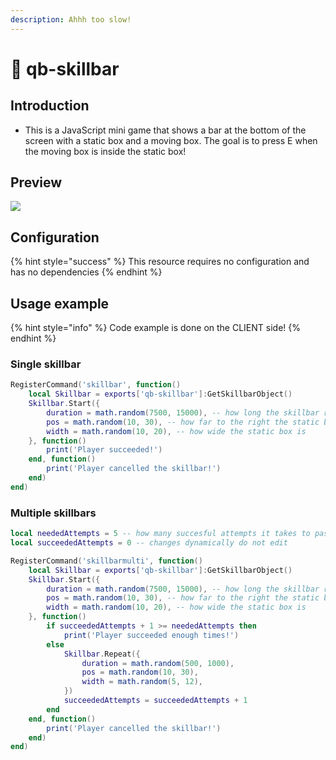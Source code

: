 ```yaml
---
description: Ahhh too slow!
---
```


# 🙇 qb-skillbar

## Introduction

* This is a JavaScript mini game that shows a bar at the bottom of the screen with a static box and a moving box. The goal is to press E when the moving box is inside the static box!

## Preview

![](../.gitbook/assets/FiveM\_b2372\_GTAProcess\_hxuqvarnjc.png)

## Configuration

{% hint style="success" %}
This resource requires no configuration and has no dependencies
{% endhint %}

## Usage example

{% hint style="info" %}
Code example is done on the CLIENT side!
{% endhint %}

### Single skillbar

```lua
RegisterCommand('skillbar', function()
    local Skillbar = exports['qb-skillbar']:GetSkillbarObject()
    Skillbar.Start({
        duration = math.random(7500, 15000), -- how long the skillbar runs for
        pos = math.random(10, 30), -- how far to the right the static box is
        width = math.random(10, 20), -- how wide the static box is
    }, function()
        print('Player succeeded!')
    end, function()
        print('Player cancelled the skillbar!')
    end)
end)
```

### Multiple skillbars

```lua
local neededAttempts = 5 -- how many succesful attempts it takes to pass
local succeededAttempts = 0 -- changes dynamically do not edit

RegisterCommand('skillbarmulti', function()
    local Skillbar = exports['qb-skillbar']:GetSkillbarObject()
    Skillbar.Start({
        duration = math.random(7500, 15000), -- how long the skillbar runs for
        pos = math.random(10, 30), -- how far to the right the static box is
        width = math.random(10, 20), -- how wide the static box is
    }, function()
        if succeededAttempts + 1 >= neededAttempts then
            print('Player succeeded enough times!')
        else
            Skillbar.Repeat({
                duration = math.random(500, 1000),
                pos = math.random(10, 30),
                width = math.random(5, 12),
            })
            succeededAttempts = succeededAttempts + 1
        end
    end, function()
        print('Player cancelled the skillbar!')
    end)
end)
```
